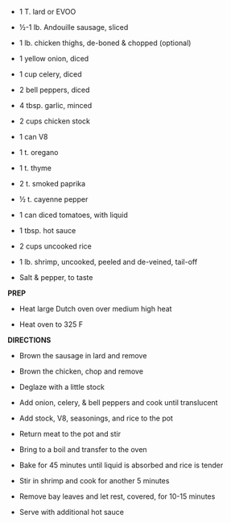 -   1 T. lard or EVOO

-   ½-1 lb. Andouille sausage, sliced

-   1 lb. chicken thighs, de-boned & chopped (optional)

-   1 yellow onion, diced

-   1 cup celery, diced

-   2 bell peppers, diced

-   4 tbsp. garlic, minced

-   2 cups chicken stock

-   1 can V8

-   1 t. oregano

-   1 t. thyme

-   2 t. smoked paprika

-   ½ t. cayenne pepper

-   1 can diced tomatoes, with liquid

-   1 tbsp. hot sauce

-   2 cups uncooked rice

-   1 lb. shrimp, uncooked, peeled and de-veined, tail-off

-   Salt & pepper, to taste

**PREP**

-   Heat large Dutch oven over medium high heat

-   Heat oven to 325 F

**DIRECTIONS**

-   Brown the sausage in lard and remove

-   Brown the chicken, chop and remove

-   Deglaze with a little stock

-   Add onion, celery, & bell peppers and cook until translucent

-   Add stock, V8, seasonings, and rice to the pot

-   Return meat to the pot and stir

-   Bring to a boil and transfer to the oven

-   Bake for 45 minutes until liquid is absorbed and rice is tender

-   Stir in shrimp and cook for another 5 minutes

-   Remove bay leaves and let rest, covered, for 10-15 minutes

-   Serve with additional hot sauce
